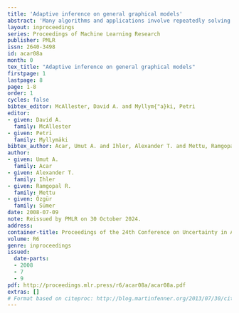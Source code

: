 ```yaml
---
title: 'Adaptive inference on general graphical models'
abstract: 'Many algorithms and applications involve repeatedly solving variations of the same inference problem; for example we may want to introduce new evidence to the model or perform updates to conditional dependencies. The goal of adaptive inference is to take advantage of what is preserved in the model and perform inference more rapidly than from scratch. In this paper, we describe techniques for adaptive inference on general graphs that support marginal computation and updates to the conditional probabilities and dependencies in logarithmic time. We give experimental results for an implementation of our algorithm, and demonstrate its potential performance benefit in the study of protein structure.'
layout: inproceedings
series: Proceedings of Machine Learning Research
publisher: PMLR
issn: 2640-3498
id: acar08a
month: 0
tex_title: "Adaptive inference on general graphical models"
firstpage: 1
lastpage: 8
page: 1-8
order: 1
cycles: false
bibtex_editor: McAllester, David A. and Myllym{"a}ki, Petri
editor:
- given: David A.
  family: McAllester
- given: Petri
  family: Myllymäki
bibtex_author: Acar, Umut A. and Ihler, Alexander T. and Mettu, Ramgopal R. and S\"{u}mer, \"{O}zg\"{u}r
author:
- given: Umut A.
  family: Acar
- given: Alexander T.
  family: Ihler
- given: Ramgopal R.
  family: Mettu
- given: Özgür
  family: Sümer 
date: 2008-07-09
note: Reissued by PMLR on 30 October 2024.
address:
container-title: Proceedings of the 24th Conference on Uncertainty in Artificial Intelligence
volume: R6
genre: inproceedings
issued:
  date-parts:
  - 2008
  - 7
  - 9
pdf: http://proceedings.mlr.press/r6/acar08a/acar08a.pdf
extras: []
# Format based on citeproc: http://blog.martinfenner.org/2013/07/30/citeproc-yaml-for-bibliographies/
---
```

